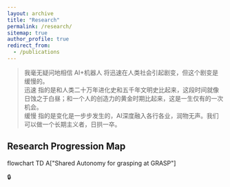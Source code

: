 ```yaml
---
layout: archive
title: "Research"
permalink: /research/
sitemap: true
author_profile: true
redirect_from:
  - /publications
---
```


> 我毫无疑问地相信 AI+机器人 将迅速在人类社会引起剧变，但这个剧变是缓慢的。  
> 迅速 指的是和人类二十万年进化史和五千年文明史比起来，这段时间就像日蚀之于白昼；和一个人的创造力的黄金时期比起来，这是一生仅有的一次机会。  
> 缓慢 指的是变化是一步步发生的，AI深度融入各行各业，润物无声。我们可以做一个长期主义者，日拱一卒。

## Research Progression Map

<div class="mermaid">
flowchart TD
  A["Shared Autonomy for grasping at GRASP"]
</div>

<!-- ## Publications -->

🔒
